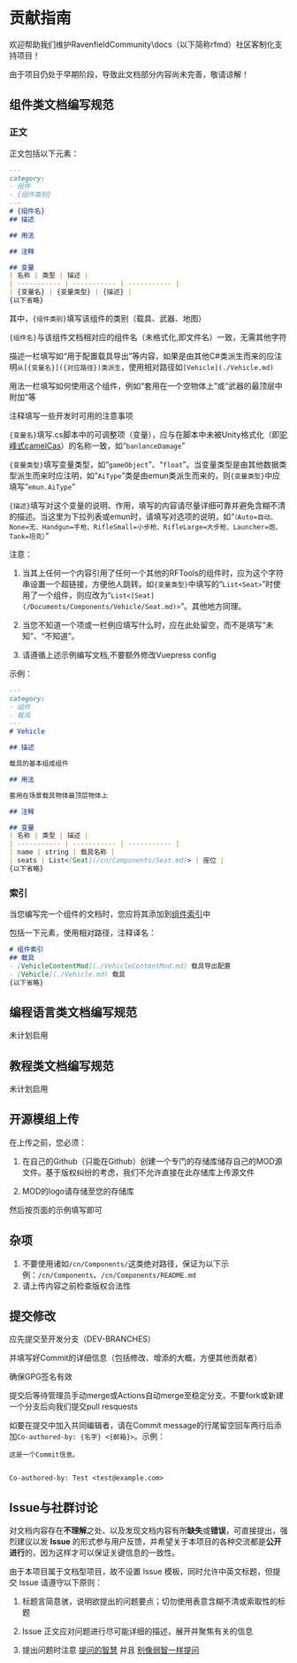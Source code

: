# 贡献指南

欢迎帮助我们维护RavenfieldCommunity\docs（以下简称rfmd）社区客制化支持项目！

由于项目仍处于早期阶段，导致此文档部分内容尚未完善，敬请谅解！

## 组件类文档编写规范

### 正文

正文包括以下元素：
```markdown
---
category: 
- 组件
- {组件类别}
---
# {组件名}
## 描述

## 用法

## 注释

## 变量
| 名称 | 类型 | 描述 |
| ----------- | ----------- | ----------- |
| {变量名} | {变量类型} | {描述} |
{以下省略}
```

其中，`{组件类别}`填写该组件的类别（载具、武器、地图）

`{组件名}`与该组件文档相对应的组件名（未格式化,即文件名）一致，无需其他字符

描述一栏填写如“用于配置载具导出”等内容，如果是由其他C#类派生而来的应注明`从[{变量名}]({对应路径})类派生`，使用相对路径如`[Vehicle](./Vehicle.md)`

用法一栏填写如何使用这个组件，例如“套用在一个空物体上”或“武器的最顶层中附加”等

注释填写一些开发时可用的注意事项

`{变量名}`填写.cs脚本中的可调整项（变量），应与在脚本中未被Unity格式化（即[驼峰式camelCas](http://eslint.cn/docs/rules/camelcase)）的名称一致，如“`banlanceDamage`”

`{变量类型}`填写变量类型，如“`gameObject`”、“`float`”。当变量类型是由其他数据类型派生而来时应注明，如“`AiType`”类是由emun类派生而来的，则`{变量类型}`中应填写“`emun.AiType`”

`{描述}`填写对这个变量的说明、作用，填写的内容请尽量详细可靠并避免含糊不清的描述。当这里为下拉列表或emun时，请填写对选项的说明，如“`（Auto=自动、None=无、Handgun=手枪、RifleSmall=小步枪、RifleLarge=大步枪、Launcher=炮、Tank=坦克）`”

注意：
1. 当其上任何一个内容引用了任何一个其他的RFTools的组件时，应为这个字符串设置一个超链接，方便他人跳转。如`{变量类型}`中填写的“`List<Seat>`”时使用了一个组件，则应改为“`List<[Seat](/Documents/Components/Vehicle/Seat.md)>`”。其他地方同理。

2. 当您不知道一个项或一栏例应填写什么时，应在此处留空，而不是填写“未知”、“不知道”。

3. 请遵循上述示例编写文档,不要额外修改Vuepress config

示例：
```markdown
---
category: 
- 组件
- 载具
---
# Vehicle

## 描述

载具的基本组成组件

## 用法

套用在场景载具物体最顶层物体上

## 注释

## 变量
| 名称 | 类型 | 描述 |
| ----------- | ----------- | ----------- |
| name | string | 载具名称 | 
| seats | List<[Seat](/cn/Components/Seat.md)> | 座位 |
{以下省略}
```

### 索引

当您编写完一个组件的文档时，您应将其添加到[组件索引](/cn/Components/README.md)中

包括一下元素，使用相对路径，注释译名：
```markdown
# 组件索引
## 载具
- [VehicleContentMod](./VehicleContentMod.md) 载具导出配置
- [Vehicle](./Vehicle.md) 载具
{以下省略}
```

## 编程语言类文档编写规范

未计划启用

## 教程类文档编写规范

未计划启用

## 开源模组上传

在上传之前，您必须：

1. 在自己的Github（只能在Github）创建一个专门的存储库储存自己的MOD源文件。基于版权纠纷的考虑，我们不允许直接在此存储库上传源文件

2. MOD的logo请存储至您的存储库

然后按页面的示例填写即可

## 杂项

1. 不要使用诸如`/cn/Components/`这类绝对路径，保证为以下示例：`/cn/Components`、`/cn/Components/README.md`
2. 请上传内容之前检查版权合法性

## 提交修改

应先提交至开发分支（DEV-BRANCHES）

并填写好Commit的详细信息（包括修改、增添的大概，方便其他贡献者）

确保GPG签名有效

提交后等待管理员手动merge或Actions自动merge至稳定分支。不要fork或新建一个分支后向我们提交pull resquests

如要在提交中加入共同编辑者，请在Commit message的行尾留空回车两行后添加`Co-authored-by: {名字} <{邮箱}>`。示例：
```
这是一个Commit信息。


Co-authored-by: Test <test@example.com>
```

## Issue与社群讨论

对文档内容存在**不理解**之处、以及发现文档内容有所**缺失**或**错误**，可直接提出，强烈建议以发 **Issue** 的形式参与用户反馈，并希望关于本项目的各种交流都是**公开进行**的，因为这样才可以保证关键信息的一致性。

由于本项目属于文档型项目，故不设置 Issue 模板，同时允许中英文标题，但提交 Issue 请遵守以下原则：

1. 标题言简意骇，说明欲提出的问题要点；切勿使用表意含糊不清或索取性的标题

2. Issue 正文应对问题进行尽可能详细的描述，展开并聚焦有关的信息

3.  提出问题时注意 [提问的智慧](https://github.com/ryanhanwu/How-To-Ask-Questions-The-Smart-Way/blob/main/README-zh_CN.md) 并且 [别像弱智一样提问](https://github.com/tangx/Stop-Ask-Questions-The-Stupid-Ways)
